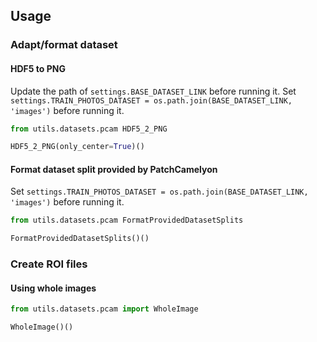 ## Usage

### Adapt/format dataset

#### HDF5 to PNG

Update the path of `settings.BASE_DATASET_LINK` before running it.
Set `settings.TRAIN_PHOTOS_DATASET = os.path.join(BASE_DATASET_LINK, 'images')` before running it.

``` python
from utils.datasets.pcam HDF5_2_PNG

HDF5_2_PNG(only_center=True)()
```


#### Format dataset split provided by PatchCamelyon

Set `settings.TRAIN_PHOTOS_DATASET = os.path.join(BASE_DATASET_LINK, 'images')` before running it.

``` python
from utils.datasets.pcam FormatProvidedDatasetSplits

FormatProvidedDatasetSplits()()
```


### Create ROI files
#### Using whole images
```python
from utils.datasets.pcam import WholeImage

WholeImage()()
```
